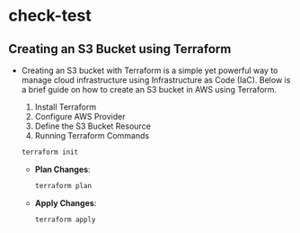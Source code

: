 # check-test
## Creating an S3 Bucket using Terraform
- Creating an S3 bucket with Terraform is a simple yet powerful way to manage cloud infrastructure using Infrastructure as Code (IaC). Below is a brief guide on how to create an S3 bucket in AWS using Terraform.
    1. Install Terraform
    2. Configure AWS Provider
    3. Define the S3 Bucket Resource
    4. Running Terraform Commands
     
    ```bash
    terraform init
    ```

  - **Plan Changes**:
    ```bash
    terraform plan
    ```

  - **Apply Changes**:
    ```bash
    terraform apply
    ```